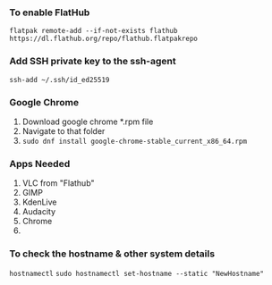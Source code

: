 

### To enable FlatHub
`flatpak remote-add --if-not-exists flathub https://dl.flathub.org/repo/flathub.flatpakrepo`



### Add SSH private key to the ssh-agent
```shell
ssh-add ~/.ssh/id_ed25519
```

### Google Chrome

1. Download google chrome *.rpm file
2. Navigate to that folder
3. `sudo dnf install google-chrome-stable_current_x86_64.rpm`


### Apps Needed
1. VLC from "Flathub"
2. GIMP
3. KdenLive
4. Audacity
5. Chrome
6. 


### To check the hostname & other system details
`hostnamectl`
`sudo hostnamectl set-hostname --static "NewHostname"`


